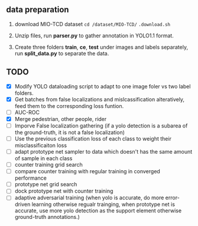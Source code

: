 ## data preparation
1. download MIO-TCD dataset
   `cd /dataset/MIO-TCD/`
   `.download.sh`
2. Unzip files, run **parser.py** to gather annotation in YOLO1.1 format. 
   
3. Create three folders **train**, **ce**, **test** under images and labels separately, run **split_data.py** to separate the data. 

## TODO
- [x] Modify YOLO dataloading script to adapt to one image foler vs two label folders.
- [x] Get batches from false localizations and mislcassification alteratively, feed them to the corresponding loss funtion. 
- [ ] AUC-ROC  
- [x] Merge pedestrian, other people, rider
- [ ] Imporve False localization gathering (if a yolo detection is a subarea of the ground-truth, it is not a false localization)
- [ ] Use the previous classification loss of each class to weight their misclassificaiton loss
- [ ] adapt prototype net sampler to data which doesn't has the same amount of sample in each class
- [ ] counter training grid search
- [ ] compare counter training with regular training in converged performance
- [ ] prototype net grid search 
- [ ] dock prototype net with counter training
- [ ] adaptive adversarial training (when yolo is accurate, do more error-driven learning otherwise regualr trainging, when prototype net is accurate, use more yolo detection as the support element otherwise ground-truth annotations.)
